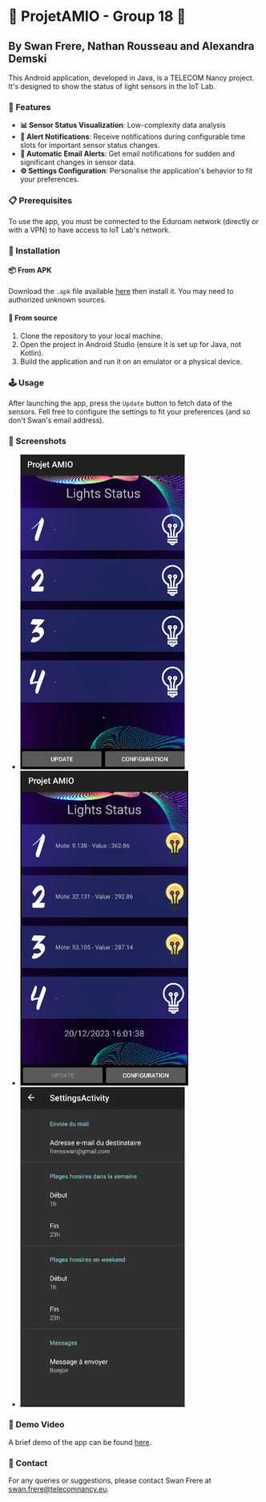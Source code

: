 # 🌟 ProjetAMIO - Group 18 📱

## By Swan Frere, Nathan Rousseau and Alexandra Demski

This Android application, developed in Java, is a TELECOM Nancy project.
It's designed to show the status of light sensors in the IoT Lab.

### 🚀 Features

- **📊 Sensor Status Visualization**: Low-complexity data analysis
- **🔔 Alert Notifications**: Receive notifications during configurable time slots for important sensor status changes.
- **📧 Automatic Email Alerts**: Get email notifications for sudden and significant changes in sensor data.
- **⚙️ Settings Configuration**: Personalise the application's behavior to fit your preferences.

### 📋 Prerequisites

To use the app, you must be connected to the Eduroam network (directly or with a VPN) to have access to IoT Lab's network.

### 📲 Installation

#### 📦 From APK

Download the `.apk` file available [here](TODO) then install it.
You may need to authorized unknown sources.

#### 📔 From source

1. Clone the repository to your local machine.
2. Open the project in Android Studio (ensure it is set up for Java, not Kotlin).
3. Build the application and run it on an emulator or a physical device.

### 🕹️ Usage

After launching the app, press the `Update` button to fetch data of the sensors.
Fell free to configure the settings to fit your preferences (and so don't Swan's email address).

### 📸 Screenshots

- ![Home screen before data fetching](docs/readme-material/home-screen-before-data-fetching.png)
- ![Home screen after data fetching](docs/readme-material/home-screen-after-data-fetching.png)
- ![Application settings](docs/readme-material/settings.png)

### 🎥 Demo Video

A brief demo of the app can be found [here](docs/readme-material/demo.mp4).

### 📧 Contact

For any queries or suggestions, please contact Swan Frere at [swan.frere@telecomnancy.eu](mailto:swan.frere@telecomnancy.eu).
